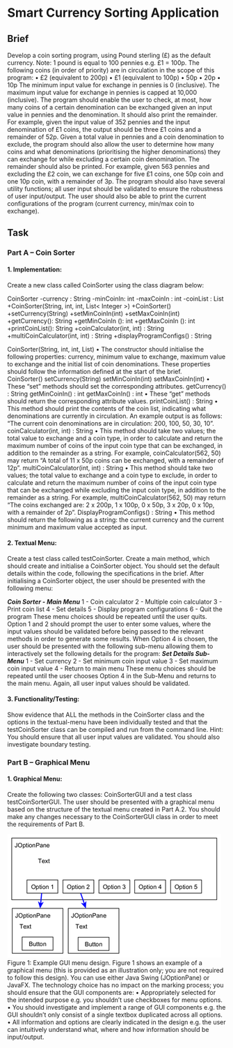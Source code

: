 # Smart Currency Sorting Application

## Brief
Develop a coin sorting program, using Pound sterling (£) as the default currency. Note: 1 pound is equal to 100 pennies e.g. £1 = 100p.
The following coins (in order of priority) are in circulation in the scope of this program:
•	£2 (equivalent to 200p)
•	£1 (equivalent to 100p)
•	50p
•	20p
•	10p
The minimum input value for exchange in pennies is 0 (inclusive). The maximum input value for exchange in pennies is capped at 10,000 (inclusive).
The program should enable the user to check, at most, how many coins of a certain denomination can be exchanged given an input value in pennies and the denomination. It should also print the remainder. For example, given the input value of 352 pennies and the input denomination of £1 coins, the output should be three £1 coins and a remainder of 52p.
Given a total value in pennies and a coin denomination to exclude, the program should also allow the user to determine how many coins and what denominations (prioritising the higher denominations) they can exchange for while excluding a certain coin denomination. The remainder should also be printed. For example, given 563 pennies and excluding the £2 coin, we can exchange for five £1 coins, one 50p coin and one 10p coin, with a remainder of 3p.
The program should also have several utility functions; all user input should be validated to ensure the robustness of user input/output. The user should also be able to print the current configurations of the program (current currency, min/max coin to exchange).

## Task

### Part A – Coin Sorter
#### 1.	Implementation: 
Create a new class called CoinSorter using the class diagram below:

CoinSorter
-currency : String
-minCoinIn: int
-maxCoinIn : int
-coinList : List<Integer>
+CoinSorter(String, int, int, List< Integer >)
+CoinSorter()
+setCurrency(String)
+setMinCoinIn(int)
+setMaxCoinIn(int)
+getCurrency(): String
+getMinCoinIn (): int
+getMaxCoinIn (): int
+printCoinList(): String
+coinCalculator(int, int) : String
+multiCoinCalculator(int, int) : String
+displayProgramConfigs() : String

CoinSorter(String, int, int, List<Integer>) 
•	The constructor should initialise the following properties: currency, minimum value to exchange, maximum value to exchange and the initial list of coin denominations. These properties should follow the information defined at the start of the brief.
 
CoinSorter() 
setCurrency(String) 
setMinCoinIn(int) 
setMaxCoinIn(int) 
•	These “set” methods should set the corresponding attributes.
getCurrency() : String
getMinCoinIn() : int
getMaxCoinIn() : int
•	These “get” methods should return the corresponding attribute values. 
printCoinList() : String
•	This method should print the contents of the coin list, indicating what denominations are currently in circulation. An example output is as follows: “The current coin denominations are in circulation: 200, 100, 50, 30, 10”.
coinCalculator(int, int) : String
•	This method should take two values; the total value to exchange and a coin type, in order to calculate and return the maximum number of coins of the input coin type that can be exchanged, in addition to the remainder as a string. For example, coinCalculator(562, 50) may return “A total of 11 x 50p coins can be exchanged, with a remainder of 12p”.
multiCoinCalculator(int, int) : String
•	This method should take two values; the total value to exchange and a coin type to exclude, in order to calculate and return the maximum number of coins of the input coin type that can be exchanged while excluding the input coin type, in addition to the remainder as a string. For example, multiCoinCalculator(562, 50) may return “The coins exchanged are: 2 x 200p, 1 x 100p, 0 x 50p, 3 x 20p, 0 x 10p, with a remainder of 2p”.
DisplayProgramConfigs() : String
•	This method should return the following as a string: the current currency and the current minimum and maximum value accepted as input.
 
#### 2.	Textual Menu: 
Create a test class called testCoinSorter. Create a main method, which should create and initialise a CoinSorter object. You should set the default details within the code, following the specifications in the brief. After initialising a CoinSorter object, the user should be presented with the following menu:

***Coin Sorter - Main Menu***
1 - Coin calculator
2 - Multiple coin calculator
3 - Print coin list
4 - Set details
5 - Display program configurations
6 - Quit the program
These menu choices should be repeated until the user quits. Option 1 and 2 should prompt the user to enter some values, where the input values should be validated before being passed to the relevant methods in order to generate some results.
When Option 4 is chosen, the user should be presented with the following sub-menu allowing them to interactively set the following details for the program:
***Set Details Sub-Menu***
1 - Set currency
2 - Set minimum coin input value
3 - Set maximum coin input value
4 - Return to main menu
These menu choices should be repeated until the user chooses Option 4 in the Sub-Menu and returns to the main menu. Again, all user input values should be validated.

#### 3.	Functionality/Testing: 
Show evidence that ALL the methods in the CoinSorter class and the options in the textual-menu have been individually tested and that the testCoinSorter class can be compiled and run from the command line.
Hint: You should ensure that all user input values are validated. You should also investigate boundary testing. 

### Part B – Graphical Menu

#### 1.	Graphical Menu: 
Create the following two classes: CoinSorterGUI and a test class testCoinSorterGUI. The user should be presented with a graphical menu based on the structure of the textual menu created in Part A.2. You should make any changes necessary to the CoinSorterGUI class in order to meet the requirements of Part B.

 ![alt text](example_GUI_menu_design.png)
Figure 1: Example GUI menu design.
Figure 1 shows an example of a graphical menu (this is provided as an illustration only; you are not required to follow this design). You can use either Java Swing (JOptionPane) or JavaFX. The technology choice has no impact on the marking process; you should ensure that the GUI components are:
•	Appropriately selected for the intended purpose e.g. you shouldn’t use checkboxes for menu options. 
•	You should investigate and implement a range of GUI components e.g. the GUI shouldn’t only consist of a single textbox duplicated across all options.
•	All information and options are clearly indicated in the design e.g. the user can intuitively understand what, where and how information should be input/output.


